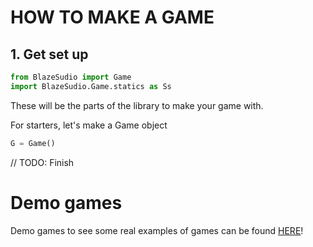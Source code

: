 # HOW TO MAKE A GAME
## 1. Get set up
```py
from BlazeSudio import Game
import BlazeSudio.Game.statics as Ss
```
These will be the parts of the library to make your game with.

For starters, let's make a Game object
```py
G = Game()
```

// TODO: Finish

# Demo games
Demo games to see some real examples of games can be found [HERE](https://github.com/Tsunami014/BlazeTests)!

